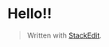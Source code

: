 
# Hello!!

> Written with [StackEdit](https://stackedit.io/).
<!--stackedit_data:
eyJoaXN0b3J5IjpbLTE5MTEyNjcwNTddfQ==
-->